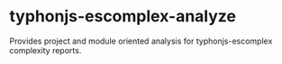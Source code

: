 # typhonjs-escomplex-analyze
Provides project and module oriented analysis for typhonjs-escomplex complexity reports.
